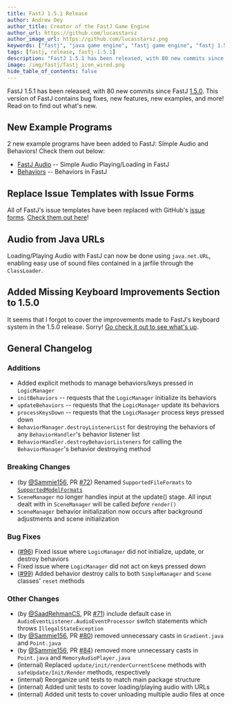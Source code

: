 ```yaml
---
title: FastJ 1.5.1 Release
author: Andrew Dey
author_title: Creator of the FastJ Game Engine
author_url: https://github.com/lucasstarsz
author_image_url: https://github.com/lucasstarsz.png
keywords: ["fastj", "java game engine", "fastj game engine", "fastj 1.5.1", "fastj game engine 1.5.1", "java game engine 2021", "can java be used for making games", "free java game engine", "free game engine", "game engine 2021", "kotlin game engine", "is kotlin good for making games", "kotlin game engine 2021", "groovy game engine", "groovy game engine 2021", "is groovy good for making games", "2d game engine", "java2d game engine", "java 2d game engine", "kotlin 2d game engine", "fastj 2d game engine", "groovy 2d game engine", "how to make games", "how to make game tutorial", "game making tutorial"]
tags: [fastj, release, fastj-1.5.1]
description: "FastJ 1.5.1 has been released, with 80 new commits since FastJ 1.5.0. This version of FastJ contains bug fixes, new features, new examples, and more! Read on to find out what's new."
image: /img/fastj/fastj_icon_wired.png
hide_table_of_contents: false
---
```


FastJ 1.5.1 has been released, with 80 new commits since FastJ [1.5.0][FastJ-Version-1.5.0-Release-Link]. This version of FastJ contains bug fixes, new features, new examples, and more! Read on to find out what's new.


[FastJ-Version-1.5.0-Release-Link]: /news/2021/08/04/fastj-1-5-0-release "FastJ 1.5.0 Release"

<!--truncate-->


## New Example Programs
2 new example programs have been added to FastJ: Simple Audio and Behaviors! Check them out below:

- [FastJ Audio](https://example.fastj.dev/audio/Main.java) -- Simple Audio Playing/Loading in FastJ
- [Behaviors](https://example.fastj.dev/behaviors/Main.java) -- Behaviors in FastJ


## Replace Issue Templates with Issue Forms
All of FastJ's issue templates have been replaced with GitHub's [issue forms](https://docs.github.com/en/communities/using-templates-to-encourage-useful-issues-and-pull-requests/configuring-issue-templates-for-your-repository#creating-issue-forms). [Check them out here](https://github.com/fastjengine/FastJ/issues/new/choose)!


## Audio from Java URLs
Loading/Playing Audio with FastJ can now be done using `java.net.URL`, enabling easy use of sound files contained in a jarfile through the `ClassLoader`.


## Added Missing Keyboard Improvements Section to 1.5.0
It seems that I forgot to cover the improvements made to FastJ's keyboard system in the 1.5.0 release. Sorry! [Go check it out to see what's up](https://fastj.tech/news/2021/08/04/fastj-1-5-0-release#keyboard-improvements).


## General Changelog

### Additions
- Added explicit methods to manage behaviors/keys pressed in `LogicManager`
- `initBehaviors` -- requests that the `LogicManager` initialize its behaviors
- `updateBehaviors` -- requests that the `LogicManager` update its behaviors
- `processKeysDown` -- requests that the `LogicManager` process keys pressed down
- `BehaviorManager.destroyListenerList` for destroying the behaviors of any `BehaviorHandler`'s behavior listener list
- `BehaviorHandler.destroyBehaviorListeners` for calling the `BehaviorManager`'s behavior destroying method


### Breaking Changes
- (by [@Sammie156][Sammie156-Link], PR [#72][FastJ-Pull-72]) Renamed `SupportedFileFormats` to [`SupportedModelFormats`](https://github.com/fastjengine/FastJ/blob/main/src/main/java/tech/fastj/graphics/io/SupportedModelFormats.java)
- `SceneManager` no longer handles input at the update() stage. All input dealt with in `SceneManager` will be called _before_ `render()`
- `SceneManager` behavior initialization now occurs after background adjustments and scene initialization


### Bug Fixes
- ([#96][FastJ-Issue-96]) Fixed issue where `LogicManager` did not initialize, update, or destroy behaviors
- Fixed issue where `LogicManager` did not act on keys pressed down
- ([#99][FastJ-Issue-99]) Added behavior destroy calls to both `SimpleManager` and `Scene` classes' `reset` methods


### Other Changes
- (by [@SaadRehmanCS][SaadRehmanCS-Link], PR [#71][FastJ-Pull-71]) include default case in `AudioEventListener.AudioEventProcessor` switch statements which throws `IllegalStateException`
- (by [@Sammie156][Sammie156-Link], PR [#80][FastJ-Pull-80]) removed unnecessary casts in `Gradient.java` and `Point.java`
- (by [@Sammie156][Sammie156-Link], PR [#84][FastJ-Pull-84]) removed more unnecessary casts in `Point.java` and `MemoryAudioPlayer.java`
- (internal) Replaced `update/init/renderCurrentScene` methods with `safeUpdate/Init/Render` methods, respectively
- (internal) Reorganize unit tests to match main package structure
- (internal) Added unit tests to cover loading/playing audio with URLs
- (internal) Added unit tests to cover unloading multiple audio files at once


[Sammie156-Link]: https://github.com/Sammie156 
[SaadRehmanCS-Link]: https://github.com/SaadRehmanCS

[FastJ-Pull-71]: https://github.com/fastjengine/FastJ/pull/71
[FastJ-Pull-72]: https://github.com/fastjengine/FastJ/pull/72
[FastJ-Pull-80]: https://github.com/fastjengine/FastJ/pull/80
[FastJ-Pull-84]: https://github.com/fastjengine/FastJ/pull/84
[FastJ-Issue-96]: https://github.com/fastjengine/FastJ/issues/96
[FastJ-Issue-99]: https://github.com/fastjengine/FastJ/issues/99
